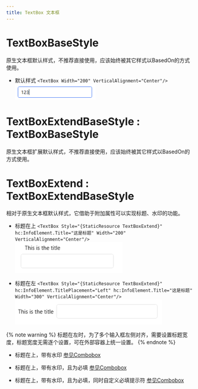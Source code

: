 ```yaml
---
title: TextBox 文本框
---
```


# TextBoxBaseStyle

原生文本框默认样式，不推荐直接使用，应该始终被其它样式以BasedOn的方式使用。

- 默认样式
`<TextBox Width="200" VerticalAlignment="Center"/>`
![TextBoxBaseStyle](https://raw.githubusercontent.com/HandyOrg/HandyOrgResource/master/HandyControl/Doc/native_controls/TextBoxBaseStyle.png)

# TextBoxExtendBaseStyle : TextBoxBaseStyle

原生文本框扩展默认样式，不推荐直接使用，应该始终被其它样式以BasedOn的方式使用。

# TextBoxExtend : TextBoxExtendBaseStyle

相对于原生文本框默认样式，它借助于附加属性可以实现标题、水印的功能。

- 标题在上
`<TextBox Style="{StaticResource TextBoxExtend}" hc:InfoElement.Title="这是标题" Width="200" VerticalAlignment="Center"/>`
![TextBoxExtend_1](https://raw.githubusercontent.com/HandyOrg/HandyOrgResource/master/HandyControl/Doc/native_controls/TextBoxExtend_1.png)

- 标题在左
`<TextBox Style="{StaticResource TextBoxExtend}" hc:InfoElement.TitlePlacement="Left" hc:InfoElement.Title="这是标题" Width="300" VerticalAlignment="Center"/>`
![TextBoxExtend_2](https://raw.githubusercontent.com/HandyOrg/HandyOrgResource/master/HandyControl/Doc/native_controls/TextBoxExtend_2.png)

{% note warning %}
标题在左时，为了多个输入框左侧对齐，需要设置标题宽度，标题宽度无需逐个设置，可在外部容器上统一设置。
{% endnote %}

- 标题在上，带有水印
[参见Combobox](https://handyorg.github.io/handycontrol/native_controls/comboBox/)

- 标题在上，带有水印，且为必填
[参见Combobox](https://handyorg.github.io/handycontrol/native_controls/comboBox/)

- 标题在上，带有水印，且为必填，同时自定义必填提示符
[参见Combobox](https://handyorg.github.io/handycontrol/native_controls/comboBox/)